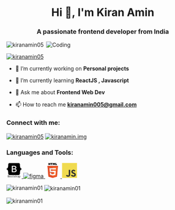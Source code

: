 <h1 align="center">Hi 👋, I'm Kiran Amin</h1>
<h3 align="center">A passionate frontend developer from India</h3>
<img align="right" alt="Coding" width="400" src="https://miro.medium.com/max/720/1*zVnWJtyGOX_kUIDm6ccCfQ.gif"</img>

<p align="left"> <img src="https://komarev.com/ghpvc/?username=kiranamin05&label=Profile%20views&color=0e75b6&style=flat" alt="kiranamin05" /> </p>

<p align="left"> <a href="https://twitter.com/kiranamin05" target="blank"><img src="https://img.shields.io/twitter/follow/kiranamin05?logo=twitter&style=for-the-badge" alt="kiranamin05" /></a> </p>

- 🔭 I’m currently working on **Personal projects**

- 🌱 I’m currently learning **ReactJS , Javascript**

- 💬 Ask me about **Frontend Web Dev**

- 📫 How to reach me **kiranamin005@gmail.com**

<h3 align="left">Connect with me:</h3>
<p align="left">
<a href="https://twitter.com/kiranamin05" target="blank"><img align="center" src="https://raw.githubusercontent.com/rahuldkjain/github-profile-readme-generator/master/src/images/icons/Social/twitter.svg" alt="kiranamin05" height="30" width="40" /></a>
<a href="https://instagram.com/kiranamin.img" target="blank"><img align="center" src="https://raw.githubusercontent.com/rahuldkjain/github-profile-readme-generator/master/src/images/icons/Social/instagram.svg" alt="kiranamin.img" height="30" width="40" /></a>
</p>

<h3 align="left">Languages and Tools:</h3>
<p align="left"> <a href="https://getbootstrap.com" target="_blank" rel="noreferrer"> <img src="https://raw.githubusercontent.com/devicons/devicon/master/icons/bootstrap/bootstrap-plain-wordmark.svg" alt="bootstrap" width="40" height="40"/> </a> <a href="https://www.figma.com/" target="_blank" rel="noreferrer"> <img src="https://www.vectorlogo.zone/logos/figma/figma-icon.svg" alt="figma" width="40" height="40"/> </a> <a href="https://www.w3.org/html/" target="_blank" rel="noreferrer"> <img src="https://raw.githubusercontent.com/devicons/devicon/master/icons/html5/html5-original-wordmark.svg" alt="html5" width="40" height="40"/> </a> <a href="https://developer.mozilla.org/en-US/docs/Web/JavaScript" target="_blank" rel="noreferrer"> <img src="https://raw.githubusercontent.com/devicons/devicon/master/icons/javascript/javascript-original.svg" alt="javascript" width="40" height="40"/> </a> </p>

<p><img align="left" src="https://github-readme-stats.vercel.app/api/top-langs?username=kiranamin01&show_icons=true&locale=en&layout=compact" alt="kiranamin01" /></p>

<p>&nbsp;<img align="center" src="https://github-readme-stats.vercel.app/api?username=kiranamin01&show_icons=true&locale=en" alt="kiranamin01" /></p>

<p><img align="center" src="https://github-readme-streak-stats.herokuapp.com/?user=kiranamin01&" alt="kiranamin01" /></p>
